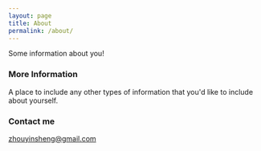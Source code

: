 ```yaml
---
layout: page
title: About
permalink: /about/
---
```


Some information about you!

### More Information

A place to include any other types of information that you'd like to include about yourself.

### Contact me

[zhouyinsheng@gmail.com](mailto:zhouyinsheng@gmail.com)
